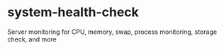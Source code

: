system-health-check
===================

Server monitoring for CPU, memory, swap, process monitoring, storage check, and more